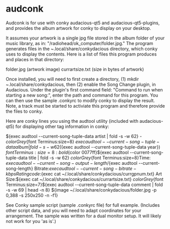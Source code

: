 # audconk
Audconk is for use with conky audacious-qt5 and audacious-qt5-plugins, and provides the album artwork for conky to display on your desktop.

It assumes your artwork is a single jpg file stored in the album folder of your music library, as in: "/radiohead/ok_computer/folder.jpg."
The program generates files in the ~.local/share/conkydacious directory, which conky uses to display the contents.  Here is a list of files this
program produces and places in that directory:

folder.jpg (artwork image)
currartsize.txt (size in bytes of artwork)

Once installed, you will need to first create a directory, (1) mkdir ~.local/share/conkydacious, then (2) enable the Song Change plugin,
in Audacious. Under the plugin's first command field: "Command to run when starting a new song:", enter the path and command
for this program. You can then use the sample .conkyrc to modify conky to display the result. Note, a track 
must be started to activiate this program and therefore provide the files to conky.

Here are conky lines you using the audtool utility (included with audacious-qt5) for displaying other tag information in conky:

${exec audtool --current-song-tuple-data artist | fold -s -w 62} - ${color Grey}${font Terminus:size=8}
${exec audtool --current-song-tuple-data album | fold -s -w 62}
(${exec audtool --current-song-tuple-data year})
${font Terminus:size=8:bold}${color 0077ff}${exec audtool --current-song-tuple-data title | fold -s -w 62}
${color Grey}${font Terminus:size=8}Time: ${exec audtool --current-song-output-length}/${exec audtool --current-song-length}
Bitrate:${exec audtool --current-song-bitrate-kbps} Rating code:${exec cat ~/.local/share/conkydacious/currgpnum.txt}
Art Size:${exec cat ~/.local/share/conkydacious/currartsize.txt}
${color Grey}${font Terminus:size=7}${exec audtool --current-song-tuple-data comment | fold -s -w 69 | head -n 8}
${image ~/.local/share/conkydacious/folder.jpg -p 0,388 -s 250x250 -n -f1}


See Conky sample script (sample .conkyrc file) for full example. (Includes other script data, and you will need to adapt coordinates for your arrangement. The sample was written for a dual monitor setup. It will likely not work for you 'as is'.)

